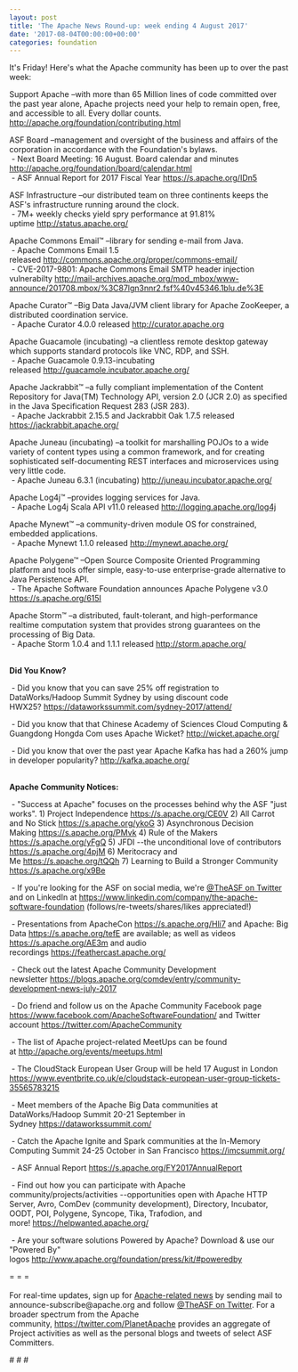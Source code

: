 ```yaml
---
layout: post
title: 'The Apache News Round-up: week ending 4 August 2017'
date: '2017-08-04T00:00:00+00:00'
categories: foundation
---
```

<p>It's Friday! Here's what the Apache community has been up to over the past week:</p> 
  <p>Support Apache&nbsp;–with more than 65 Million lines of code committed over the past year alone, Apache projects need your help to remain open, free, and accessible to all. Every dollar counts. <a href="http://apache.org/foundation/contributing.html">http://apache.org/foundation/contributing.html</a></p> 
  <div> 
    <p>ASF Board –management and oversight of the business and affairs of the corporation in accordance with the Foundation's bylaws.<br />&nbsp;- Next Board Meeting: 16 August. Board calendar and minutes <a href="http://apache.org/foundation/board/calendar.html">http://apache.org/foundation/board/calendar.html</a><br />&nbsp;- ASF Annual Report for 2017 Fiscal Year&nbsp;<a href="https://s.apache.org/IDn5">https://s.apache.org/IDn5</a></p> 
    <p>ASF Infrastructure –our distributed team on three continents keeps the ASF's infrastructure running around the clock.<br />&nbsp;- 7M+ weekly checks yield spry performance at 91.81% uptime&nbsp;<a href="http://status.apache.org/">http://status.apache.org/</a></p> 
    <p>Apache Commons Email™ –library for sending e-mail from Java.<br />&nbsp;- Apache Commons Email 1.5 released&nbsp;<a href="http://commons.apache.org/proper/commons-email/">http://commons.apache.org/proper/commons-email/</a><br />&nbsp;-&nbsp;CVE-2017-9801: Apache Commons Email SMTP header injection vulnerabilty&nbsp;<a href="http://mail-archives.apache.org/mod_mbox/www-announce/201708.mbox/%3C87lgn3nnr2.fsf%40v45346.1blu.de%3E">http://mail-archives.apache.org/mod_mbox/www-announce/201708.mbox/%3C87lgn3nnr2.fsf%40v45346.1blu.de%3E</a></p> 
  </div> 
  <div> 
    <p>Apache Curator™ –Big Data&nbsp;Java/JVM client library for Apache ZooKeeper, a distributed coordination service.<br />&nbsp;- Apache Curator 4.0.0 released&nbsp;<a href="http://curator.apache.org">http://curator.apache.org</a></p> 
    <p>Apache Guacamole (incubating)&nbsp;–a clientless remote desktop gateway which supports standard protocols like VNC, RDP, and SSH.<br />&nbsp;- Apache Guacamole 0.9.13-incubating released&nbsp;<a href="http://guacamole.incubator.apache.org/">http://guacamole.incubator.apache.org/</a></p> 
    <p>Apache Jackrabbit™ –a fully compliant implementation of the Content Repository for Java(TM) Technology API, version 2.0 (JCR 2.0) as specified in the Java Specification Request 283 (JSR 283).<br />&nbsp;- Apache Jackrabbit 2.15.5 and Jackrabbit Oak 1.7.5 released <a href="%20https://jackrabbit.apache.org/">https://jackrabbit.apache.org/</a></p> 
    <p>Apache Juneau (incubating) –a toolkit for marshalling POJOs to a wide variety of content types using a common framework, and for creating sophisticated self-documenting REST interfaces and microservices using very little code.<br />&nbsp;- Apache Juneau 6.3.1 (incubating)&nbsp;<a href="http://juneau.incubator.apache.org/">http://juneau.incubator.apache.org/</a></p> 
    <p>Apache Log4j™ –provides logging services for Java.<br />&nbsp;- Apache Log4j Scala API v11.0 released&nbsp;<a href="http://logging.apache.org/log4j">http://logging.apache.org/log4j</a></p> 
    <p>Apache Mynewt™ –a community-driven module OS for constrained, embedded applications.<br />&nbsp;- Apache Mynewt 1.1.0 released&nbsp;<a href="http://mynewt.apache.org/">http://mynewt.apache.org/</a></p> 
    <p>Apache Polygene™ –Open Source Composite Oriented Programming platform and tools offer simple, easy-to-use enterprise-grade alternative to Java Persistence API.<br />&nbsp;-&nbsp;The Apache Software Foundation announces Apache Polygene v3.0 <a href="https://s.apache.org/615I">https://s.apache.org/615I</a></p> 
    <p>Apache Storm™ –a distributed, fault-tolerant, and high-performance realtime computation system that provides strong guarantees on the processing of Big Data.<br />&nbsp;- Apache Storm 1.0.4 and 1.1.1 released&nbsp;<a href="http://storm.apache.org/">http://storm.apache.org/</a><br /><br /></p> 
    <p> </p> 
    <p> </p> 
    <p><strong>Did You Know?</strong></p> 
    <p>&nbsp;- Did you know that&nbsp;you can save 25% off registration to DataWorks/Hadoop Summit Sydney by using discount code HWX25?&nbsp;<a href="https://dataworkssummit.com/sydney-2017/attend/">https://dataworkssummit.com/sydney-2017/attend/</a></p> 
    <p>&nbsp;- Did you know that that Chinese Academy of Sciences Cloud Computing &amp; Guangdong Hongda Com uses Apache Wicket?&nbsp;<a href="http://wicket.apache.org/">http://wicket.apache.org/</a></p> 
    <p>&nbsp;- Did you know that over the past year Apache Kafka has had a 260% jump in developer popularity?&nbsp;<a href="http://kafka.apache.org/">http://kafka.apache.org/</a><br /><br /></p> 
  </div> 
  <div> 
    <p><strong>Apache Community Notices:</strong></p> 
  </div> 
  <div> 
    <p>&nbsp;- &quot;Success at Apache&quot; focuses on the processes behind why the ASF &quot;just works&quot;. 1) Project Independence <a href="https://s.apache.org/CE0V">https://s.apache.org/CE0V</a>&nbsp;2) All Carrot and No Stick&nbsp;<a href="https://s.apache.org/ykoG">https://s.apache.org/ykoG</a>&nbsp;3)&nbsp;Asynchronous Decision Making&nbsp;<a href="https://s.apache.org/PMvk">https://s.apache.org/PMvk</a>&nbsp;4)&nbsp;Rule of the Makers <a href="https://s.apache.org/yFgQ">https://s.apache.org/yFgQ</a>&nbsp;5) JFDI --the unconditional love of contributors <a href="https://s.apache.org/4pjM">https://s.apache.org/4pjM</a>&nbsp;6) Meritocracy and Me&nbsp;<a href="https://s.apache.org/tQQh">https://s.apache.org/tQQh</a>&nbsp;7)&nbsp;Learning to Build a Stronger Community <a href="https://s.apache.org/x9Be">https://s.apache.org/x9Be</a></p> 
    <p>&nbsp;- If you're looking for the ASF on social media, we're <a href="https://twitter.com/TheASF">@TheASF on Twitter</a> and on LinkedIn at&nbsp;<a href="https://www.linkedin.com/company/the-apache-software-foundation">https://www.linkedin.com/company/the-apache-software-foundation</a>&nbsp;(follows/re-tweets/shares/likes appreciated!)</p>&nbsp;- Presentations from ApacheCon&nbsp;<a href="https://s.apache.org/Hli7">https://s.apache.org/Hli7</a>&nbsp;and Apache: Big Data&nbsp;<a href="https://s.apache.org/tefE">https://s.apache.org/tefE</a>&nbsp;are available; as well as videos <a href="https://s.apache.org/AE3m">https://s.apache.org/AE3m</a>&nbsp;and audio recordings&nbsp;<a href="https://feathercast.apache.org/">https://feathercast.apache.org/</a> 
    <p>&nbsp;- Check out the latest Apache Community Development newsletter&nbsp;<a href="https://blogs.apache.org/comdev/entry/community-development-news-july-2017">https://blogs.apache.org/comdev/entry/community-development-news-july-2017</a></p> 
    <p>&nbsp;- Do friend and follow us on the Apache Community Facebook page <a href="https://www.facebook.com/ApacheSoftwareFoundation/">https://www.facebook.com/ApacheSoftwareFoundation/</a>&nbsp;and Twitter account <a href="https://twitter.com/ApacheCommunity">https://twitter.com/ApacheCommunity</a></p> 
    <p>&nbsp;- The list of Apache project-related MeetUps can be found at&nbsp;<a href="http://apache.org/events/meetups.html">http://apache.org/events/meetups.html</a></p> 
    <p>&nbsp;- The CloudStack European User Group will be held 17 August in London <a href="https://www.eventbrite.co.uk/e/cloudstack-european-user-group-tickets-35565783215">https://www.eventbrite.co.uk/e/cloudstack-european-user-group-tickets-35565783215</a></p> 
    <p>&nbsp;- Meet members of the Apache Big Data communities at DataWorks/Hadoop Summit 20-21 September in Sydney&nbsp;<a href="https://dataworkssummit.com/">https://dataworkssummit.com/</a> </p> 
    <p>&nbsp;- Catch the Apache Ignite and Spark communities at the In-Memory Computing Summit 24-25 October in San Francisco&nbsp;<a href="https://imcsummit.org/">https://imcsummit.org/</a></p> 
    <p>&nbsp;- ASF Annual Report&nbsp;<a href="https://s.apache.org/FY2017AnnualReport">https://s.apache.org/FY2017AnnualReport</a></p> 
    <div> 
      <p>&nbsp;- Find out how you can participate with Apache community/projects/activities --opportunities open with&nbsp;Apache HTTP Server,&nbsp;Avro, ComDev (community development), Directory, Incubator, OODT, POI, Polygene, Syncope, Tika, Trafodion, and more!&nbsp;<a href="https://helpwanted.apache.org/">https://helpwanted.apache.org/</a></p> 
    </div> 
    <p>&nbsp;- Are your software solutions Powered by Apache? Download &amp; use our &quot;Powered By&quot; logos&nbsp;<a href="http://www.apache.org/foundation/press/kit/#poweredby">http://www.apache.org/foundation/press/kit/#poweredby</a></p> 
    <div>= = =</div> 
    <div><br /></div> 
    <div>For real-time updates, sign up for <a href="http://apache.org/foundation/mailinglists.html#foundation-announce">Apache-related news</a> by sending mail to announce-subscribe@apache.org and follow <a href="https://twitter.com/TheASF">@TheASF on Twitter</a>. For a broader spectrum from the Apache community,&nbsp;<a href="http://s.apache.org/landsend">https://twitter.com/PlanetApache</a> provides an aggregate of Project activities as well as the personal blogs and tweets of select ASF Committers.</div> 
  </div> 
  <p># # #</p>

